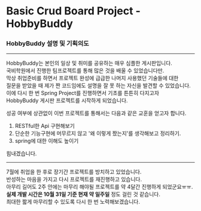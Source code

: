 # Basic Crud Board Project - HobbyBuddy
### HobbyBuddy 설명 및 기획의도
-----
HobbyBuddy는 본인의 일상 및 취미를 공유하는 매우 심플한 게시판입니다.  
국비학원에서 진행한 팀프로젝트를 통해 많은 것을 배울 수 있었습니다만.  
막상 취업준비를 하면서 프로젝트 완성에 급급한 나머지 사용했던 기술들에 대한  
질문을 받았을 때 제가 짠 코드임에도 설명을 잘 못 하는 자신을 발견할 수 있었습니다.  
이에 다시 한 번 Spring Project를 진행하면서 기초를 튼튼히 다지고자  
HobbyBuddy 게시판 프로젝트를 시작하게 되었습니다.

성공 여부에 상관없이 이번 프로젝트를 통해서는 
다음과 같은 교훈을 얻고자 합니다.

1. RESTful한 Api 구현해보기
2. 단순한 기능구현에 머무르지 않고 '왜 이렇게 짰는지'를 생각해보고 정리하기.
3. spring에 대한 이해도 높이기

힘내겠습니다.


-----
7월에 취업을 한 후로 장기간 프로젝트를 방치하고 있었습니다.  
반성하는 마음을 가지고 다시 프로젝트를 재진행하고 있습니다.  
아무리 길어도 2주 안에는 마무리 해야될 프로젝트를 약 4달간 진행하게 되었군요ㅠㅠ.  
**실제 개발 시간은 10월 31일 기준 현재 약 일주일** 정도 걸린 것 같습니다.  
최대한 짧게 마무리할 수 있도록 다시 한 번 노력해보겠습니다.  
